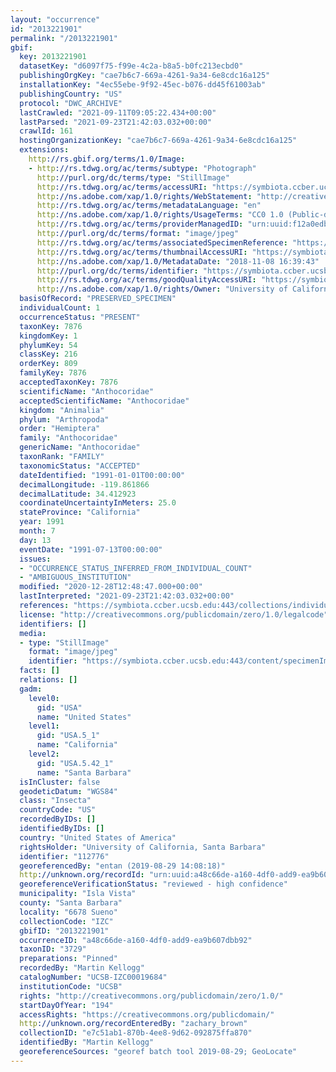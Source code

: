 ```yaml
---
layout: "occurrence"
id: "2013221901"
permalink: "/2013221901"
gbif:
  key: 2013221901
  datasetKey: "d6097f75-f99e-4c2a-b8a5-b0fc213ecbd0"
  publishingOrgKey: "cae7b6c7-669a-4261-9a34-6e8cdc16a125"
  installationKey: "4ec55ebe-9f92-45ec-b076-dd45f61003ab"
  publishingCountry: "US"
  protocol: "DWC_ARCHIVE"
  lastCrawled: "2021-09-11T09:05:22.434+00:00"
  lastParsed: "2021-09-23T21:42:03.032+00:00"
  crawlId: 161
  hostingOrganizationKey: "cae7b6c7-669a-4261-9a34-6e8cdc16a125"
  extensions:
    http://rs.gbif.org/terms/1.0/Image:
    - http://rs.tdwg.org/ac/terms/subtype: "Photograph"
      http://purl.org/dc/terms/type: "StillImage"
      http://rs.tdwg.org/ac/terms/accessURI: "https://symbiota.ccber.ucsb.edu:443/content/specimenImages/UCSB_IZC/UCSB-IZC00019/UCSB-IZC00019684_lg.jpg"
      http://ns.adobe.com/xap/1.0/rights/WebStatement: "http://creativecommons.org/publicdomain/zero/1.0/"
      http://rs.tdwg.org/ac/terms/metadataLanguage: "en"
      http://ns.adobe.com/xap/1.0/rights/UsageTerms: "CC0 1.0 (Public-domain)"
      http://rs.tdwg.org/ac/terms/providerManagedID: "urn:uuid:f12a0edb-4a25-4123-866e-fb7b776fbf6b"
      http://purl.org/dc/terms/format: "image/jpeg"
      http://rs.tdwg.org/ac/terms/associatedSpecimenReference: "https://symbiota.ccber.ucsb.edu:443/collections/individual/index.php?occid=112776"
      http://rs.tdwg.org/ac/terms/thumbnailAccessURI: "https://symbiota.ccber.ucsb.edu:443/content/specimenImages/UCSB_IZC/UCSB-IZC00019/UCSB-IZC00019684_tn.jpg"
      http://ns.adobe.com/xap/1.0/MetadataDate: "2018-11-08 16:39:43"
      http://purl.org/dc/terms/identifier: "https://symbiota.ccber.ucsb.edu:443/content/specimenImages/UCSB_IZC/UCSB-IZC00019/UCSB-IZC00019684_lg.jpg"
      http://rs.tdwg.org/ac/terms/goodQualityAccessURI: "https://symbiota.ccber.ucsb.edu:443/content/specimenImages/UCSB_IZC/UCSB-IZC00019/UCSB-IZC00019684.jpg"
      http://ns.adobe.com/xap/1.0/rights/Owner: "University of California, Santa Barbara"
  basisOfRecord: "PRESERVED_SPECIMEN"
  individualCount: 1
  occurrenceStatus: "PRESENT"
  taxonKey: 7876
  kingdomKey: 1
  phylumKey: 54
  classKey: 216
  orderKey: 809
  familyKey: 7876
  acceptedTaxonKey: 7876
  scientificName: "Anthocoridae"
  acceptedScientificName: "Anthocoridae"
  kingdom: "Animalia"
  phylum: "Arthropoda"
  order: "Hemiptera"
  family: "Anthocoridae"
  genericName: "Anthocoridae"
  taxonRank: "FAMILY"
  taxonomicStatus: "ACCEPTED"
  dateIdentified: "1991-01-01T00:00:00"
  decimalLongitude: -119.861866
  decimalLatitude: 34.412923
  coordinateUncertaintyInMeters: 25.0
  stateProvince: "California"
  year: 1991
  month: 7
  day: 13
  eventDate: "1991-07-13T00:00:00"
  issues:
  - "OCCURRENCE_STATUS_INFERRED_FROM_INDIVIDUAL_COUNT"
  - "AMBIGUOUS_INSTITUTION"
  modified: "2020-12-28T12:48:47.000+00:00"
  lastInterpreted: "2021-09-23T21:42:03.032+00:00"
  references: "https://symbiota.ccber.ucsb.edu:443/collections/individual/index.php?occid=112776"
  license: "http://creativecommons.org/publicdomain/zero/1.0/legalcode"
  identifiers: []
  media:
  - type: "StillImage"
    format: "image/jpeg"
    identifier: "https://symbiota.ccber.ucsb.edu:443/content/specimenImages/UCSB_IZC/UCSB-IZC00019/UCSB-IZC00019684_lg.jpg"
  facts: []
  relations: []
  gadm:
    level0:
      gid: "USA"
      name: "United States"
    level1:
      gid: "USA.5_1"
      name: "California"
    level2:
      gid: "USA.5.42_1"
      name: "Santa Barbara"
  isInCluster: false
  geodeticDatum: "WGS84"
  class: "Insecta"
  countryCode: "US"
  recordedByIDs: []
  identifiedByIDs: []
  country: "United States of America"
  rightsHolder: "University of California, Santa Barbara"
  identifier: "112776"
  georeferencedBy: "entan (2019-08-29 14:08:18)"
  http://unknown.org/recordId: "urn:uuid:a48c66de-a160-4df0-add9-ea9b607dbb92"
  georeferenceVerificationStatus: "reviewed - high confidence"
  municipality: "Isla Vista"
  county: "Santa Barbara"
  locality: "6678 Sueno"
  collectionCode: "IZC"
  gbifID: "2013221901"
  occurrenceID: "a48c66de-a160-4df0-add9-ea9b607dbb92"
  taxonID: "3729"
  preparations: "Pinned"
  recordedBy: "Martin Kellogg"
  catalogNumber: "UCSB-IZC00019684"
  institutionCode: "UCSB"
  rights: "http://creativecommons.org/publicdomain/zero/1.0/"
  startDayOfYear: "194"
  accessRights: "https://creativecommons.org/publicdomain/"
  http://unknown.org/recordEnteredBy: "zachary_brown"
  collectionID: "e7c51ab1-870b-4ee8-9d62-092875ffa870"
  identifiedBy: "Martin Kellogg"
  georeferenceSources: "georef batch tool 2019-08-29; GeoLocate"
---
```


